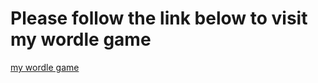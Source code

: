 # Please follow the link below to visit my wordle game 

[my wordle game](https://tlavo.github.io/wordle/)
